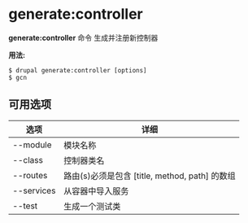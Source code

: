 # generate:controller
**generate:controller** 命令 生成并注册新控制器

**用法:**
```
$ drupal generate:controller [options] 
$ gcn  
```

## 可用选项
选项 | 详细
-------|-------------
--module | 模块名称
--class | 控制器类名
--routes | 路由(s)必须是包含 [title, method, path] 的数组
--services | 从容器中导入服务
--test | 生成一个测试类
